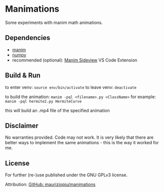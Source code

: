 # Manimations

Some experiments with manim math animations.

## Dependencies

-   [manim](https://www.manim.community/)
-   [numpy](https://numpy.org/)
-   recommended (optional): [Manim Sideview](https://marketplace.visualstudio.com/items?itemName=Rickaym.manim-sideview) VS Code Extension

## Build & Run

to enter venv: `source env/bin/activate`
to leave venv: `deactivate`

to build the animation: `manim -pql <filename>.py <ClassName>`
for example: `manim -pql hermite2.py HermiteCurve`

this will build an .mp4 file of the specified animation

## Disclaimer

No warranties provided. Code may not work. It is very likely that there are better ways to implement the same animations - this is the way it worked for me.

## License

For further (re-)use published under the GNU GPLv3 license.

Attribution: [GitHub: mauriziopiu/manimations](https://github.com/mauriziopiu/manimations)
